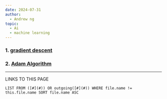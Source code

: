 ```yaml
---
date: 2024-07-31
author:
  - Andrew ng
topic:
  - Ai
  - machine learning
---
```


### 1. [gradient descent](gradient%20descent.md)

### 2. [Adam Algorithm](Adam%20Algorithm.md)  










----
LINKS TO THIS PAGE 
```dataview
LIST FROM ([#](#)) OR outgoing([#](#)) WHERE file.name != this.file.name SORT file.name ASC 
```

